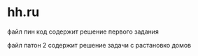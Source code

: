 # hh.ru 

файл пин код содержит решение первого задания

файл патон 2 содержит решение задачи с растановко  домов
